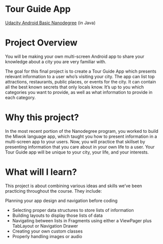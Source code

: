 # Tour Guide App
[Udacity Android Basic Nanodegree](https://www.udacity.com/course/android-basics-nanodegree-by-google--nd803) (in Java)


# Project Overview
You will be making your own multi-screen Android app to share your knowledge about a city you are very familiar with.

The goal for this final project is to create a Tour Guide App which presents relevant information to a user who’s visiting your city. The app can list top attractions, restaurants, public places, or events for the city. It can contain all the best known secrets that only locals know. It’s up to you which categories you want to provide, as well as what information to provide in each category.


# Why this project?
In the most recent portion of the Nanodegree program, you worked to build the Miwok language app, which taught you how to present information in a multi-screen app to your users. Now, you will practice that skillset by presenting information that you care about in your own life to a user. Your Tour Guide app will be unique to your city, your life, and your interests.


 # What will I learn?
This project is about combining various ideas and skills we’ve been practicing throughout the course. They include:

Planning your app design and navigation before coding
- Selecting proper data structures to store lists of information
- Building layouts to display those lists of data
- Navigating between lists in Fragments using either a ViewPager plus TabLayout or Navigation Drawer
- Creating your own custom classes
- Properly handling images or audio
